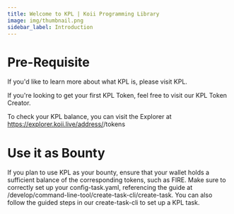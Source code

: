 ```yaml
---
title: Welcome to KPL | Koii Programming Library
image: img/thumbnail.png
sidebar_label: Introduction
---
```


# Pre-Requisite
If you'd like to learn more about what KPL is, please visit KPL.

If you're looking to get your first KPL Token, feel free to visit our KPL Token Creator.

To check your KPL balance, you can visit the Explorer at https://explorer.koii.live/address/<Your Public Key Here>/tokens

# Use it as Bounty
If you plan to use KPL as your bounty, ensure that your wallet holds a sufficient balance of the corresponding tokens, such as FIRE. Make sure to correctly set up your config-task.yaml, referencing the guide at /develop/command-line-tool/create-task-cli/create-task. You can also follow the guided steps in our create-task-cli to set up a KPL task.


